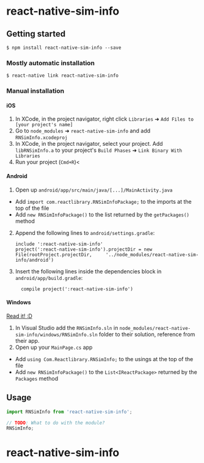
# react-native-sim-info

## Getting started

`$ npm install react-native-sim-info --save`

### Mostly automatic installation

`$ react-native link react-native-sim-info`

### Manual installation


#### iOS

1. In XCode, in the project navigator, right click `Libraries` ➜ `Add Files to [your project's name]`
2. Go to `node_modules` ➜ `react-native-sim-info` and add `RNSimInfo.xcodeproj`
3. In XCode, in the project navigator, select your project. Add `libRNSimInfo.a` to your project's `Build Phases` ➜ `Link Binary With Libraries`
4. Run your project (`Cmd+R`)<

#### Android

1. Open up `android/app/src/main/java/[...]/MainActivity.java`
  - Add `import com.reactlibrary.RNSimInfoPackage;` to the imports at the top of the file
  - Add `new RNSimInfoPackage()` to the list returned by the `getPackages()` method
2. Append the following lines to `android/settings.gradle`:
  	```
  	include ':react-native-sim-info'
  	project(':react-native-sim-info').projectDir = new File(rootProject.projectDir, 	'../node_modules/react-native-sim-info/android')
  	```
3. Insert the following lines inside the dependencies block in `android/app/build.gradle`:
  	```
      compile project(':react-native-sim-info')
  	```

#### Windows
[Read it! :D](https://github.com/ReactWindows/react-native)

1. In Visual Studio add the `RNSimInfo.sln` in `node_modules/react-native-sim-info/windows/RNSimInfo.sln` folder to their solution, reference from their app.
2. Open up your `MainPage.cs` app
  - Add `using Com.Reactlibrary.RNSimInfo;` to the usings at the top of the file
  - Add `new RNSimInfoPackage()` to the `List<IReactPackage>` returned by the `Packages` method


## Usage
```javascript
import RNSimInfo from 'react-native-sim-info';

// TODO: What to do with the module?
RNSimInfo;
```
  # react-native-sim-info
